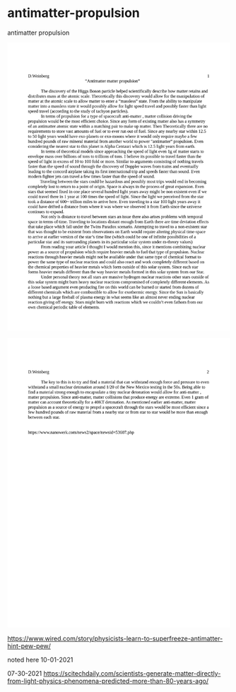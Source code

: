 # antimatter-propulsion

antimatter propulsion<p align="center"><img src="https://github.com/c4pt000/antimatter-propulsion/blob/main/antimatter-propulsionpg1.png" width="800"></p><p align="center"><img src="https://github.com/c4pt000/antimatter-propulsion/blob/main/antimatter-propulsionpg2.png" width="800"></p>













https://www.wired.com/story/physicists-learn-to-superfreeze-antimatter-hint-pew-pew/



noted here 10-01-2021

07-30-2021
https://scitechdaily.com/scientists-generate-matter-directly-from-light-physics-phenomena-predicted-more-than-80-years-ago/
